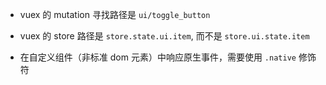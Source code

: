 - vuex 的 mutation 寻找路径是 `ui/toggle_button`

- vuex 的 store 路径是 `store.state.ui.item`, 而不是 `store.ui.state.item`

- 在自定义组件（非标准 dom 元素）中响应原生事件，需要使用 `.native` 修饰符
